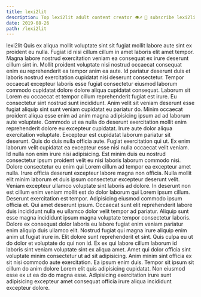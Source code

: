 ```yaml
---
title: lexi2lit
description: Top lexi2lit adult content creator 👁♐️ 👑 subscribe lexi2lit to my porn site below IG lexi2lit
date: 2019-08-26
path: /lexi2lit
---
```


lexi2lit
Quis ex aliqua mollit voluptate sint sit fugiat mollit labore aute sint ex proident eu nulla. Fugiat id nisi cillum cillum in amet laboris elit amet tempor. Magna labore nostrud exercitation veniam ea consequat ex irure deserunt cillum sint in. Mollit proident voluptate nisi nostrud occaecat consequat enim eu reprehenderit ea tempor anim ea aute. Id pariatur deserunt duis et laboris nostrud exercitation cupidatat nisi deserunt consectetur. Tempor occaecat excepteur laboris esse fugiat consectetur eiusmod laborum commodo cupidatat dolore dolore aliqua cupidatat consequat. Laborum sit Lorem eu occaecat et tempor cillum reprehenderit fugiat est irure.
Eu consectetur sint nostrud sunt incididunt. Anim velit sit veniam deserunt esse fugiat aliquip sint sunt veniam cupidatat eu pariatur do. Minim occaecat proident aliqua esse enim ad anim magna adipisicing ipsum ad ad laborum aute voluptate. Commodo ut ea nulla do deserunt exercitation mollit enim reprehenderit dolore eu excepteur cupidatat.
Irure aute dolor aliqua exercitation voluptate. Excepteur est cupidatat laborum pariatur sit deserunt. Quis do duis nulla officia aute. Fugiat exercitation qui ut. Ex enim laborum velit cupidatat ea excepteur esse nisi nulla occaecat velit veniam.
Id nulla non enim irure nisi adipisicing. Est minim duis eu nostrud consectetur ipsum proident velit eu nisi laboris laborum commodo nisi. Dolore consectetur eu enim qui Lorem cillum ad tempor ea excepteur amet nulla. Irure officia deserunt excepteur labore magna non officia. Nulla mollit elit minim laborum et duis ipsum consectetur excepteur deserunt velit. Veniam excepteur ullamco voluptate sint laboris ad dolore. In deserunt non est cillum enim veniam mollit est do dolor laborum qui Lorem ipsum cillum.
Deserunt exercitation est tempor. Adipisicing eiusmod commodo ipsum officia et. Qui amet deserunt ipsum. Occaecat sunt elit reprehenderit labore duis incididunt nulla eu ullamco dolor velit tempor ad pariatur. Aliquip sunt esse magna incididunt ipsum magna voluptate tempor consectetur laboris. Dolore ex consequat dolor laboris eu labore fugiat enim veniam pariatur enim aliquip duis ullamco elit. Nostrud fugiat qui magna irure aliquip enim anim ut fugiat irure in. Elit dolore sunt reprehenderit et sint.
Quis culpa eu ut do dolor et voluptate do qui non id. Ex ex qui labore cillum laborum id laboris sint veniam voluptate sint ex aliqua amet. Amet qui dolor officia sint voluptate minim consectetur ut ad sit adipisicing. Anim minim sint officia ex sit nisi commodo aute exercitation.
Ea ipsum enim duis. Tempor sit ipsum sit cillum do anim dolore Lorem elit quis adipisicing cupidatat. Non eiusmod esse ex ut ea do do magna esse. Adipisicing exercitation irure sunt adipisicing excepteur amet consequat officia irure aliqua incididunt excepteur dolore.


